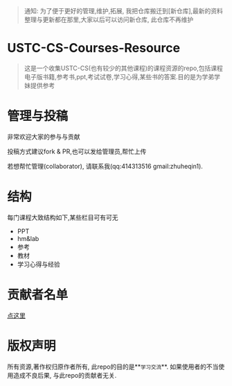 >通知: 为了便于更好的管理,维护,拓展, 我把仓库搬迁到[新仓库],最新的资料整理与更新都在那里,大家以后可以访问新仓库, 此仓库不再维护


# USTC-CS-Courses-Resource
>这是一个收集USTC-CS(也有较少的其他课程)的课程资源的repo,包括课程电子版书籍,参考书,ppt,考试试卷,学习心得,某些书的答案.目的是为学弟学妹提供参考

# 管理与投稿
非常欢迎大家的参与与贡献

投稿方式建议fork & PR,也可以发给管理员,帮忙上传 

若想帮忙管理(collaborator), 请联系我(qq:414313516  gmail:zhuheqin1).

# 结构
每门课程大致结构如下,某些栏目可有可无
* PPT
* hm&lab
* 参考
* 教材
* 学习心得与经验

# 贡献者名单
[点这里](https://github.com/mbinary/USTC-CS-Courses-Resource/graphs/contributors)

# 版权声明
所有资源,著作权归原作者所有, 此repo的目的是**`学习交流`**.
如果使用者的不当使用造成不良后果, 与此repo的贡献者无关.

